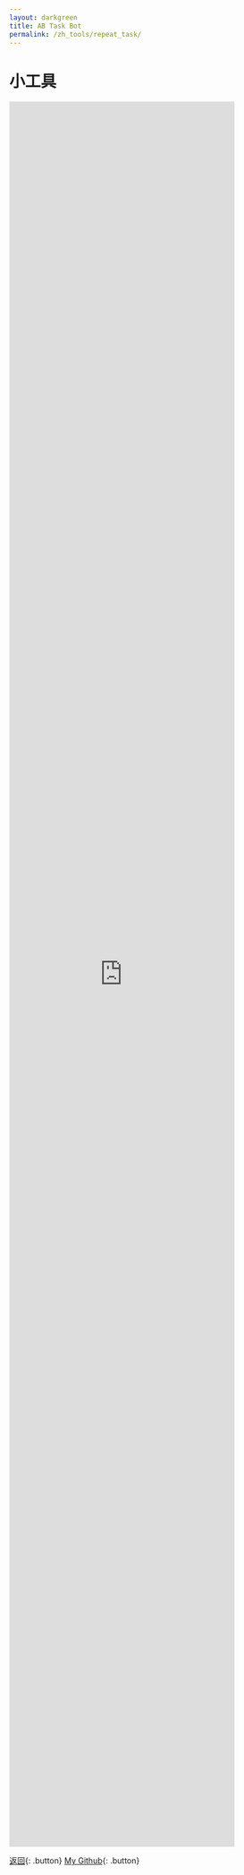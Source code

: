 ```yaml
---
layout: darkgreen
title: AB Task Bot
permalink: /zh_tools/repeat_task/
---
```


# 小工具

<iframe
  src="https://udify.app/chatbot/fT9to5hZt1XjomJG"
  style="width: 80%; height: 80%; min-height: 700px"
  frameborder="0"
  allow="microphone">
</iframe>

<script>
 window.difyChatbotConfig = {
  token: 'GqFa2TQzzEG2mrCW'
 }
</script>
<script
 src="https://udify.app/embed.min.js"
 id="GqFa2TQzzEG2mrCW"
 defer>
</script>
<style>
  #dify-chatbot-bubble-button {
    background-color: #1C64F2 !important;
  }
</style>

[返回](https://youropen.xyz/zh_tools/){: .button}
[My Github](https://about.youropen.xyz){: .button}
